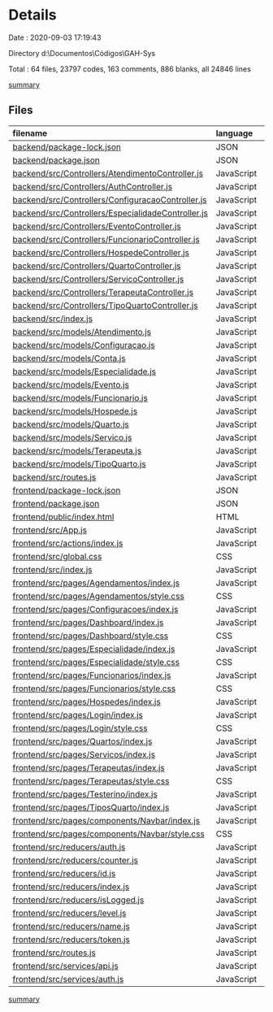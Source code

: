 # Details

Date : 2020-09-03 17:19:43

Directory d:\Documentos\Códigos\GAH-Sys

Total : 64 files,  23797 codes, 163 comments, 886 blanks, all 24846 lines

[summary](results.md)

## Files
| filename | language | code | comment | blank | total |
| :--- | :--- | ---: | ---: | ---: | ---: |
| [backend/package-lock.json](/backend/package-lock.json) | JSON | 1,437 | 0 | 1 | 1,438 |
| [backend/package.json](/backend/package.json) | JSON | 22 | 0 | 1 | 23 |
| [backend/src/Controllers/AtendimentoController.js](/backend/src/Controllers/AtendimentoController.js) | JavaScript | 103 | 6 | 13 | 122 |
| [backend/src/Controllers/AuthController.js](/backend/src/Controllers/AuthController.js) | JavaScript | 47 | 3 | 12 | 62 |
| [backend/src/Controllers/ConfiguracaoController.js](/backend/src/Controllers/ConfiguracaoController.js) | JavaScript | 38 | 5 | 14 | 57 |
| [backend/src/Controllers/EspecialidadeController.js](/backend/src/Controllers/EspecialidadeController.js) | JavaScript | 102 | 6 | 27 | 135 |
| [backend/src/Controllers/EventoController.js](/backend/src/Controllers/EventoController.js) | JavaScript | 128 | 8 | 28 | 164 |
| [backend/src/Controllers/FuncionarioController.js](/backend/src/Controllers/FuncionarioController.js) | JavaScript | 167 | 8 | 42 | 217 |
| [backend/src/Controllers/HospedeController.js](/backend/src/Controllers/HospedeController.js) | JavaScript | 150 | 7 | 33 | 190 |
| [backend/src/Controllers/QuartoController.js](/backend/src/Controllers/QuartoController.js) | JavaScript | 102 | 7 | 22 | 131 |
| [backend/src/Controllers/ServicoController.js](/backend/src/Controllers/ServicoController.js) | JavaScript | 98 | 7 | 20 | 125 |
| [backend/src/Controllers/TerapeutaController.js](/backend/src/Controllers/TerapeutaController.js) | JavaScript | 325 | 7 | 62 | 394 |
| [backend/src/Controllers/TipoQuartoController.js](/backend/src/Controllers/TipoQuartoController.js) | JavaScript | 110 | 7 | 20 | 137 |
| [backend/src/index.js](/backend/src/index.js) | JavaScript | 22 | 8 | 7 | 37 |
| [backend/src/models/Atendimento.js](/backend/src/models/Atendimento.js) | JavaScript | 34 | 0 | 3 | 37 |
| [backend/src/models/Configuracao.js](/backend/src/models/Configuracao.js) | JavaScript | 25 | 0 | 3 | 28 |
| [backend/src/models/Conta.js](/backend/src/models/Conta.js) | JavaScript | 33 | 0 | 2 | 35 |
| [backend/src/models/Especialidade.js](/backend/src/models/Especialidade.js) | JavaScript | 17 | 0 | 2 | 19 |
| [backend/src/models/Evento.js](/backend/src/models/Evento.js) | JavaScript | 35 | 0 | 3 | 38 |
| [backend/src/models/Funcionario.js](/backend/src/models/Funcionario.js) | JavaScript | 38 | 0 | 2 | 40 |
| [backend/src/models/Hospede.js](/backend/src/models/Hospede.js) | JavaScript | 33 | 0 | 3 | 36 |
| [backend/src/models/Quarto.js](/backend/src/models/Quarto.js) | JavaScript | 21 | 0 | 3 | 24 |
| [backend/src/models/Servico.js](/backend/src/models/Servico.js) | JavaScript | 29 | 0 | 3 | 32 |
| [backend/src/models/Terapeuta.js](/backend/src/models/Terapeuta.js) | JavaScript | 42 | 2 | 3 | 47 |
| [backend/src/models/TipoQuarto.js](/backend/src/models/TipoQuarto.js) | JavaScript | 25 | 0 | 3 | 28 |
| [backend/src/routes.js](/backend/src/routes.js) | JavaScript | 59 | 14 | 16 | 89 |
| [frontend/package-lock.json](/frontend/package-lock.json) | JSON | 14,573 | 0 | 1 | 14,574 |
| [frontend/package.json](/frontend/package.json) | JSON | 61 | 0 | 1 | 62 |
| [frontend/public/index.html](/frontend/public/index.html) | HTML | 18 | 0 | 2 | 20 |
| [frontend/src/App.js](/frontend/src/App.js) | JavaScript | 9 | 0 | 4 | 13 |
| [frontend/src/actions/index.js](/frontend/src/actions/index.js) | JavaScript | 45 | 0 | 8 | 53 |
| [frontend/src/global.css](/frontend/src/global.css) | CSS | 18 | 8 | 4 | 30 |
| [frontend/src/index.js](/frontend/src/index.js) | JavaScript | 21 | 0 | 6 | 27 |
| [frontend/src/pages/Agendamentos/index.js](/frontend/src/pages/Agendamentos/index.js) | JavaScript | 534 | 7 | 44 | 585 |
| [frontend/src/pages/Agendamentos/style.css](/frontend/src/pages/Agendamentos/style.css) | CSS | 0 | 0 | 1 | 1 |
| [frontend/src/pages/Configuracoes/index.js](/frontend/src/pages/Configuracoes/index.js) | JavaScript | 597 | 6 | 38 | 641 |
| [frontend/src/pages/Dashboard/index.js](/frontend/src/pages/Dashboard/index.js) | JavaScript | 668 | 6 | 52 | 726 |
| [frontend/src/pages/Dashboard/style.css](/frontend/src/pages/Dashboard/style.css) | CSS | 9 | 0 | 2 | 11 |
| [frontend/src/pages/Especialidade/index.js](/frontend/src/pages/Especialidade/index.js) | JavaScript | 372 | 0 | 38 | 410 |
| [frontend/src/pages/Especialidade/style.css](/frontend/src/pages/Especialidade/style.css) | CSS | 10 | 0 | 2 | 12 |
| [frontend/src/pages/Funcionarios/index.js](/frontend/src/pages/Funcionarios/index.js) | JavaScript | 543 | 5 | 44 | 592 |
| [frontend/src/pages/Funcionarios/style.css](/frontend/src/pages/Funcionarios/style.css) | CSS | 0 | 0 | 1 | 1 |
| [frontend/src/pages/Hospedes/index.js](/frontend/src/pages/Hospedes/index.js) | JavaScript | 505 | 7 | 45 | 557 |
| [frontend/src/pages/Login/index.js](/frontend/src/pages/Login/index.js) | JavaScript | 108 | 0 | 18 | 126 |
| [frontend/src/pages/Login/style.css](/frontend/src/pages/Login/style.css) | CSS | 12 | 0 | 2 | 14 |
| [frontend/src/pages/Quartos/index.js](/frontend/src/pages/Quartos/index.js) | JavaScript | 498 | 7 | 41 | 546 |
| [frontend/src/pages/Servicos/index.js](/frontend/src/pages/Servicos/index.js) | JavaScript | 467 | 6 | 37 | 510 |
| [frontend/src/pages/Terapeutas/index.js](/frontend/src/pages/Terapeutas/index.js) | JavaScript | 628 | 6 | 49 | 683 |
| [frontend/src/pages/Terapeutas/style.css](/frontend/src/pages/Terapeutas/style.css) | CSS | 3 | 0 | 1 | 4 |
| [frontend/src/pages/Testerino/index.js](/frontend/src/pages/Testerino/index.js) | JavaScript | 57 | 0 | 9 | 66 |
| [frontend/src/pages/TiposQuarto/index.js](/frontend/src/pages/TiposQuarto/index.js) | JavaScript | 432 | 7 | 35 | 474 |
| [frontend/src/pages/components/Navbar/index.js](/frontend/src/pages/components/Navbar/index.js) | JavaScript | 150 | 0 | 16 | 166 |
| [frontend/src/pages/components/Navbar/style.css](/frontend/src/pages/components/Navbar/style.css) | CSS | 69 | 0 | 13 | 82 |
| [frontend/src/reducers/auth.js](/frontend/src/reducers/auth.js) | JavaScript | 11 | 0 | 2 | 13 |
| [frontend/src/reducers/counter.js](/frontend/src/reducers/counter.js) | JavaScript | 11 | 0 | 1 | 12 |
| [frontend/src/reducers/id.js](/frontend/src/reducers/id.js) | JavaScript | 9 | 0 | 2 | 11 |
| [frontend/src/reducers/index.js](/frontend/src/reducers/index.js) | JavaScript | 18 | 0 | 4 | 22 |
| [frontend/src/reducers/isLogged.js](/frontend/src/reducers/isLogged.js) | JavaScript | 9 | 0 | 1 | 10 |
| [frontend/src/reducers/level.js](/frontend/src/reducers/level.js) | JavaScript | 9 | 0 | 2 | 11 |
| [frontend/src/reducers/name.js](/frontend/src/reducers/name.js) | JavaScript | 9 | 0 | 2 | 11 |
| [frontend/src/reducers/token.js](/frontend/src/reducers/token.js) | JavaScript | 9 | 0 | 2 | 11 |
| [frontend/src/routes.js](/frontend/src/routes.js) | JavaScript | 51 | 3 | 5 | 59 |
| [frontend/src/services/api.js](/frontend/src/services/api.js) | JavaScript | 5 | 0 | 2 | 7 |
| [frontend/src/services/auth.js](/frontend/src/services/auth.js) | JavaScript | 7 | 0 | 1 | 8 |

[summary](results.md)